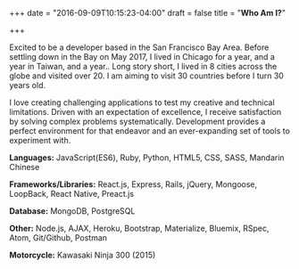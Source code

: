 +++
date = "2016-09-09T10:15:23-04:00"
draft = false
title = "**Who Am I?**"

+++

Excited to be a developer based in the San Francisco Bay Area. Before settling down in the Bay on May 2017, I lived in Chicago for a year, and a year in Taiwan, and a year.. Long story short, I lived in 8 cities across the globe and visited over 20. I am aiming to visit 30 countries before I turn 30 years old.

I love creating challenging applications to test my creative and technical limitations. Driven with an expectation of excellence, I receive satisfaction by solving complex problems systematically. Development provides a perfect environment for that endeavor and an ever-expanding set of tools to experiment with.

**Languages:** JavaScript(ES6), Ruby, Python, HTML5, CSS, SASS, Mandarin Chinese

**Frameworks/Libraries:** React.js, Express, Rails, jQuery, Mongoose, LoopBack, React Native, Preact.js

**Database:** MongoDB, PostgreSQL

**Other:** Node.js, AJAX, Heroku, Bootstrap, Materialize, Bluemix, RSpec, Atom, Git/Github, Postman

**Motorcycle:** Kawasaki Ninja 300 (2015)
